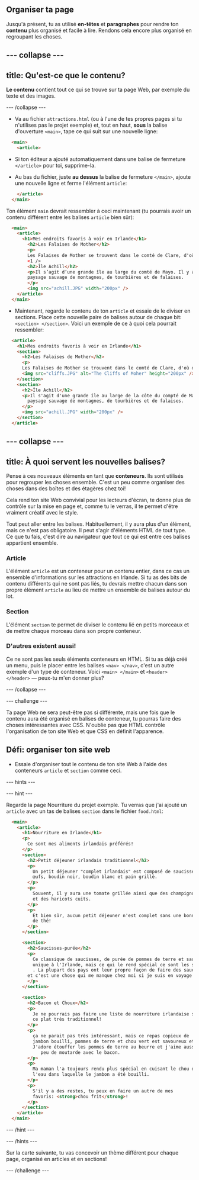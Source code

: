 ## Organiser ta page

Jusqu'à présent, tu as utilisé **en-têtes** et **paragraphes** pour rendre ton **contenu** plus organisé et facile à lire. Rendons cela encore plus organisé en regroupant les choses.

--- collapse ---
---
title: Qu'est-ce que le contenu?
---

**Le contenu** contient tout ce qui se trouve sur ta page Web, par exemple du texte et des images.

--- /collapse ---

+ Va au fichier `attractions.html` (ou à l'une de tes propres pages si tu n'utilises pas le projet exemple) et, tout en haut, **sous** la balise d'ouverture `<main>`, tape ce qui suit sur une nouvelle ligne: 

```html
  <main>
    <article>
```

+ Si ton éditeur a ajouté automatiquement dans une balise de fermeture `</article>` pour toi, supprime-la.

+ Au bas du fichier, juste **au dessus** la balise de fermeture `</main>`, ajoute une nouvelle ligne et ferme l'élément `article`:

```html
    </article>
  </main>
```

Ton élément `main` devrait ressembler à ceci maintenant (tu pourrais avoir un contenu différent entre les balises `article` bien sûr):

```html
  <main>
    <article>
      <h1>Mes endroits favoris à voir en Irlande</h1>
        <h2>Les Falaises de Mother</h2>
        <p>
        Les Falaises de Mother se trouvent dans le comté de Clare, d'où je viens. Regarde comme ils sont cool!</p>
        <1 />
        <h2>Île Achill</h2>
        <p>Il s’agit d’une grande île au large du comté de Mayo. Il y a un magnifique
        paysage sauvage de montagnes, de tourbières et de falaises.
        </p>
        <img src="achill.JPG" width="200px" />
    </article>
  </main>
```

+ Maintenant, regarde le contenu de ton `article` et essaie de le diviser en sections. Place cette nouvelle paire de balises autour de chaque bit: `<section> </section>`. Voici un exemple de ce à quoi cela pourrait ressembler:

```html
  <article>
    <h1>Mes endroits favoris à voir en Irlande</h1>
    <section>
      <h2>Les Falaises de Mother</h2>
      <p>
      Les Falaises de Mother se trouvent dans le comté de Clare, d'où de viens. Regarde comme elles sont cool!</p>
      <img src="cliffs.JPG" alt="The Cliffs of Moher" height="200px" />
    </section>
    <section>
      <h2>Île Achill</h2>
      <p>Il s'agit d'une grande île au large de la côte du compté de Mayo. Il y a un magnifique
        paysage sauvage de montagnes, de tourbières et de falaises.
      </p>
      <img src="achill.JPG" width="200px" />
    </section>
  </article>
```

--- collapse ---
---
title: À quoi servent les nouvelles balises?
---

Pense à ces nouveaux éléments en tant que **conteneurs**. Ils sont utilisés pour regrouper les choses ensemble. C'est un peu comme organiser des choses dans des boîtes et des étagères chez toi!

Cela rend ton site Web convivial pour les lecteurs d'écran, te donne plus de contrôle sur la mise en page et, comme tu le verras, il te permet d'être vraiment créatif avec le style.

Tout peut aller entre les balises. Habituellement, il y aura plus d'un élément, mais ce n'est pas obligatoire. Il peut s'agir d'éléments HTML de tout type. Ce que tu fais, c'est dire au navigateur que tout ce qui est entre ces balises appartient ensemble.

### Article

L'élément `article` est un conteneur pour un contenu entier, dans ce cas un ensemble d'informations sur les attractions en Irlande. Si tu as des bits de contenu différents qui ne sont pas liés, tu devrais mettre chacun dans son propre élément `article` au lieu de mettre un ensemble de balises autour du lot.

### Section

L'élément `section` te permet de diviser le contenu lié en petits morceaux et de mettre chaque morceau dans son propre conteneur.

### D'autres existent aussi!

Ce ne sont pas les seuls éléments conteneurs en HTML. Si tu as déjà créé un menu, puis le placer entre les balises `<nav> </nav>`, c'est un autre exemple d'un type de conteneur. Voici `<main> </main>` et `<header> </header>` — peux-tu m'en donner plus?

--- /collapse ---

--- challenge ---

Ta page Web ne sera peut-être pas si différente, mais une fois que le contenu aura été organisé en balises de conteneur, tu pourras faire des choses intéressantes avec CSS. N'oublie pas que HTML contrôle l'organisation de ton site Web et que CSS en définit l'apparence.

## Défi: organiser ton site web

+ Essaie d'organiser tout le contenu de ton site Web à l'aide des conteneurs `article` et `section` comme ceci. 

--- hints ---


--- hint ---

Regarde la page Nourriture du projet exemple. Tu verras que j'ai ajouté un `article` avec un tas de balises `section` dans le fichier `food.html`:

```html
  <main>
    <article>
      <h1>Nourriture en Irlande</h1>
      <p>
        Ce sont mes aliments irlandais préférés!
      </p>  
      <section>
        <h2>Petit déjeuner irlandais traditionnel</h2>
        <p>
          Un petit déjeuner "complet irlandais" est composé de saucisses, lards (bacon),
          œufs, boudin noir, boudin blanc et pain grillé.
        </p>
        <p>
          Souvent, il y aura une tomate grillée ainsi que des champignons,
          et des haricots cuits.
        </p>
        <p>
          Et bien sûr, aucun petit déjeuner n'est complet sans une bonne tasse
          de thé!
        </p>
      </section>

      <section>
        <h2>Saucisses-purée</h2>
        <p>
          Ce classique de saucisses, de purée de pommes de terre et sauce n'est pas
          unique à l'Irlande, mais ce qui le rend spécial ce sont les saucisses irlandaises
          . La plupart des pays ont leur propre façon de faire des saucisses,
        et c'est une chose qui me manque chez moi si je suis en voyage!
        </p>
      </section>

      <section>
        <h2>Bacon et Choux</h2>
        <p>
          Je ne pourrais pas faire une liste de nourriture irlandaise sans inclure
          ce plat très traditionnel!
        </p>
        <p>
          ça ne parait pas très intéressant, mais ce repas copieux de
          jambon bouilli, pommes de terre et chou vert est savoureux et nourrissant.
          J'adore étouffer les pommes de terre au beurre et j'aime aussi un
             peu de moutarde avec le bacon.
        </p>
        <p>
          Ma maman l'a toujours rendu plus spécial en cuisant le chou dans
          l'eau dans laquelle le jambon a été bouilli.
        </p>
        <p>
          S'il y a des restes, tu peux en faire un autre de mes
          favoris: <strong>chou frit</strong>!
        </p>
      </section>
    </article>     
  </main>
```

--- /hint ---

--- /hints ---

Sur la carte suivante, tu vas concevoir un thème différent pour chaque page, organisé en articles et en sections!

--- /challenge ---